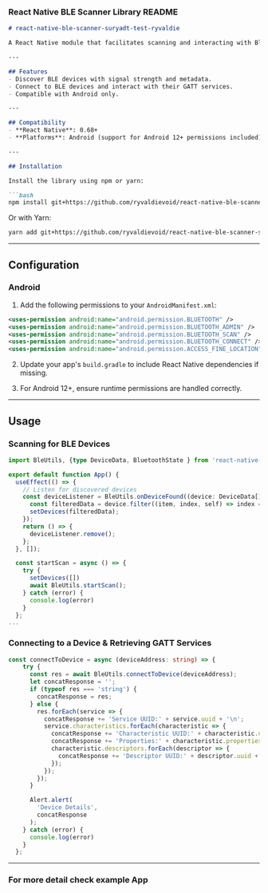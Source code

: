 ### **React Native BLE Scanner Library README**

```markdown
# react-native-ble-scanner-suryadt-test-ryvaldie

A React Native module that facilitates scanning and interacting with Bluetooth Low Energy (BLE) devices. This library provides an interface for discovering BLE peripherals, managing connections, and retrieving GATT services. Createed as a test ssubmission for Surya Digital Teknologi.

---

## Features
- Discover BLE devices with signal strength and metadata.
- Connect to BLE devices and interact with their GATT services.
- Compatible with Android only.

---

## Compatibility
- **React Native**: 0.68+
- **Platforms**: Android (support for Android 12+ permissions included).

---

## Installation

Install the library using npm or yarn:

```bash
npm install git+https://github.com/ryvaldievoid/react-native-ble-scanner-suryadt-test-ryvaldie.git
```

Or with Yarn:

```bash
yarn add git+https://github.com/ryvaldievoid/react-native-ble-scanner-suryadt-test-ryvaldie.git
```

---

## Configuration

### Android
1. Add the following permissions to your `AndroidManifest.xml`:

```xml
<uses-permission android:name="android.permission.BLUETOOTH" />
<uses-permission android:name="android.permission.BLUETOOTH_ADMIN" />
<uses-permission android:name="android.permission.BLUETOOTH_SCAN" />
<uses-permission android:name="android.permission.BLUETOOTH_CONNECT" />
<uses-permission android:name="android.permission.ACCESS_FINE_LOCATION" />
```

2. Update your app's `build.gradle` to include React Native dependencies if missing.

3. For Android 12+, ensure runtime permissions are handled correctly.

---

## Usage

### Scanning for BLE Devices
```typescript
import BleUtils, {type DeviceData, BluetoothState } from 'react-native-ble-scanner-suryadt-test-ryvaldie';

export default function App() {
  useEffect(() => {
    // Listen for discovered devices
    const deviceListener = BleUtils.onDeviceFound((device: DeviceData[]) => {
      const filteredData = device.filter((item, index, self) => index === self.findIndex((mItem) => mItem.address === item.address));
      setDevices(filteredData);
    });
    return () => {
      deviceListener.remove();
    };
  }, []);

  const startScan = async () => {
    try {
      setDevices([])
      await BleUtils.startScan();
    } catch (error) {
      console.log(error)
    }
  };
...
```

### Connecting to a Device & Retrieving GATT Services
```typescript
const connectToDevice = async (deviceAddress: string) => {
    try {
      const res = await BleUtils.connectToDevice(deviceAddress);
      let concatResponse = '';
      if (typeof res === 'string') {
        concatResponse = res;
      } else {
        res.forEach(service => {
          concatResponse += 'Service UUID:' + service.uuid + '\n';
          service.characteristics.forEach(characteristic => {
            concatResponse += 'Characteristic UUID:' + characteristic.uuid + '\n';
            concatResponse += 'Properties:' + characteristic.properties + '\n';
            characteristic.descriptors.forEach(descriptor => {
              concatResponse += 'Descriptor UUID:' + descriptor.uuid + '\n';
            });
          });
        });
      }

      Alert.alert(
        'Device Details',
        concatResponse
      );
    } catch (error) {
      console.log(error)
    }
  };
```

---

### For more detail check example App
